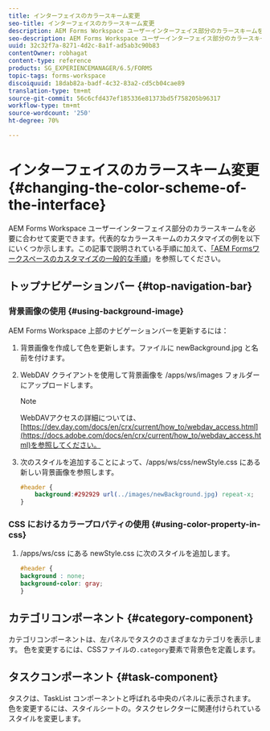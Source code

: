 ```yaml
---
title: インターフェイスのカラースキーム変更
seo-title: インターフェイスのカラースキーム変更
description: AEM Forms Workspace ユーザーインターフェイス部分のカラースキームを選択して変更する方法。
seo-description: AEM Forms Workspace ユーザーインターフェイス部分のカラースキームを選択して変更する方法。
uuid: 32c32f7a-8271-4d2c-8a1f-ad5ab3c90b83
contentOwner: robhagat
content-type: reference
products: SG_EXPERIENCEMANAGER/6.5/FORMS
topic-tags: forms-workspace
discoiquuid: 18dab82a-badf-4c32-83a2-cd5cb04cae89
translation-type: tm+mt
source-git-commit: 56c6cfd437ef185336e81373bd5f758205b96317
workflow-type: tm+mt
source-wordcount: '250'
ht-degree: 70%

---
```



# インターフェイスのカラースキーム変更  {#changing-the-color-scheme-of-the-interface}

AEM Forms Workspace ユーザーインターフェイス部分のカラースキームを必要に合わせて変更できます。代表的なカラースキームのカスタマイズの例を以下にいくつか示します。この記事で説明されている手順に加えて、[「AEM Formsワークスペースのカスタマイズの一般的な手順](/help/forms/using/generic-steps-html-workspace-customization.md)」を参照してください。

## トップナビゲーションバー {#top-navigation-bar}

### 背景画像の使用 {#using-background-image}

AEM Forms Workspace 上部のナビゲーションバーを更新するには：

1. 背景画像を作成して色を更新します。ファイルに newBackground.jpg と名前を付けます。
1. WebDAV クライアントを使用して背景画像を /apps/ws/images フォルダーにアップロードします。

   >[!NOTE]
   >
   >WebDAVアクセスの詳細については、[https://dev.day.com/docs/en/crx/current/how_to/webdav_access.html](https://docs.adobe.com/docs/en/crx/current/how_to/webdav_access.html)を参照してください。

1. 次のスタイルを追加することによって、/apps/ws/css/newStyle.css にある新しい背景画像を参照します。

   ```css
   #header {
       background:#292929 url(../images/newBackground.jpg) repeat-x;
   }
   ```

### CSS におけるカラープロパティの使用  {#using-color-property-in-css}

1. /apps/ws/css にある newStyle.css に次のスタイルを追加します。

   ```css
   #header {
   background : none;
   background-color: gray;
   }
   ```

## カテゴリコンポーネント {#category-component}

カテゴリコンポーネントは、左パネルでタスクのさまざまなカテゴリを表示します。 色を変更するには、CSSファイルの`.category`要素で背景色を定義します。

## タスクコンポーネント {#task-component}

タスクは、TaskList コンポーネントと呼ばれる中央のパネルに表示されます。色を変更するには、スタイルシートの。タスクセレクターに関連付けられているスタイルを変更します。

